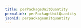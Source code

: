 ```yaml
---
title: perPackageUnitQuantity
permalink: perPackageUnitQuantity
jsonid: perpackageunitquantity
---
```

